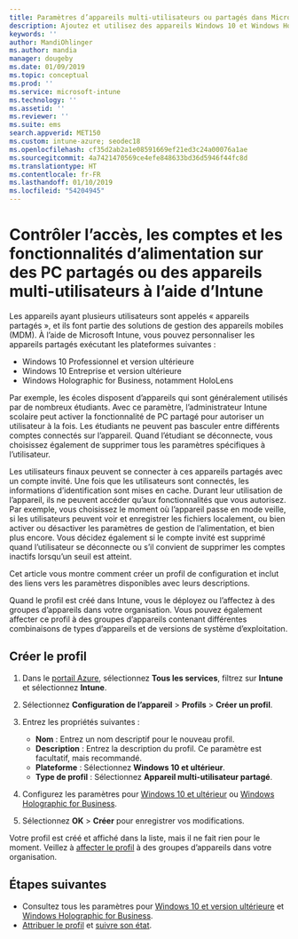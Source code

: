 ```yaml
---
title: Paramètres d’appareils multi-utilisateurs ou partagés dans Microsoft Intune - Azure | Microsoft Docs
description: Ajoutez et utilisez des appareils Windows 10 et Windows Holographic for Business qui sont partagés, ou utilisés par plusieurs utilisateurs dans Microsoft Intune. Découvrez la liste de tous les paramètres, et ce qu’ils font sur les appareils, notamment Microsoft HoloLens. Contrôlez les comptes invités, gérez les comptes et supprimez les comptes inactifs, autorisez ou empêchez l’enregistrement dans le stockage local, définissez les options d’alimentation et de mise en veille, choisissez quand les mises à jour sont installées, et utilisez des appareils dans des environnements de formation dans un profil de configuration d’appareil.
keywords: ''
author: MandiOhlinger
ms.author: mandia
manager: dougeby
ms.date: 01/09/2019
ms.topic: conceptual
ms.prod: ''
ms.service: microsoft-intune
ms.technology: ''
ms.assetid: ''
ms.reviewer: ''
ms.suite: ems
search.appverid: MET150
ms.custom: intune-azure; seodec18
ms.openlocfilehash: cf35d2ab2a1e08591669ef21ed3c24a00076a1ae
ms.sourcegitcommit: 4a7421470569ce4efe848633bd36d5946f44fc8d
ms.translationtype: HT
ms.contentlocale: fr-FR
ms.lasthandoff: 01/10/2019
ms.locfileid: "54204945"
---
```

# <a name="control-access-accounts-and-power-features-on-shared-pc-or-multi-user-devices-using-intune"></a>Contrôler l’accès, les comptes et les fonctionnalités d’alimentation sur des PC partagés ou des appareils multi-utilisateurs à l’aide d’Intune

Les appareils ayant plusieurs utilisateurs sont appelés « appareils partagés », et ils font partie des solutions de gestion des appareils mobiles (MDM). À l’aide de Microsoft Intune, vous pouvez personnaliser les appareils partagés exécutant les plateformes suivantes :

- Windows 10 Professionnel et version ultérieure
- Windows 10 Entreprise et version ultérieure
- Windows Holographic for Business, notamment HoloLens

Par exemple, les écoles disposent d’appareils qui sont généralement utilisés par de nombreux étudiants. Avec ce paramètre, l’administrateur Intune scolaire peut activer la fonctionnalité de PC partagé pour autoriser un utilisateur à la fois. Les étudiants ne peuvent pas basculer entre différents comptes connectés sur l’appareil. Quand l’étudiant se déconnecte, vous choisissez également de supprimer tous les paramètres spécifiques à l’utilisateur.

Les utilisateurs finaux peuvent se connecter à ces appareils partagés avec un compte invité. Une fois que les utilisateurs sont connectés, les informations d’identification sont mises en cache. Durant leur utilisation de l’appareil, ils ne peuvent accéder qu’aux fonctionnalités que vous autorisez. Par exemple, vous choisissez le moment où l’appareil passe en mode veille, si les utilisateurs peuvent voir et enregistrer les fichiers localement, ou bien activer ou désactiver les paramètres de gestion de l’alimentation, et bien plus encore. Vous décidez également si le compte invité est supprimé quand l’utilisateur se déconnecte ou s’il convient de supprimer les comptes inactifs lorsqu’un seuil est atteint.

Cet article vous montre comment créer un profil de configuration et inclut des liens vers les paramètres disponibles avec leurs descriptions.

Quand le profil est créé dans Intune, vous le déployez ou l’affectez à des groupes d’appareils dans votre organisation. Vous pouvez également affecter ce profil à des groupes d’appareils contenant différentes combinaisons de types d’appareils et de versions de système d’exploitation.

## <a name="create-the-profile"></a>Créer le profil

1. Dans le [portail Azure](https://portal.azure.com), sélectionnez **Tous les services**, filtrez sur **Intune** et sélectionnez **Intune**.
2. Sélectionnez **Configuration de l’appareil** > **Profils** > **Créer un profil**.
3. Entrez les propriétés suivantes :

   - **Nom** : Entrez un nom descriptif pour le nouveau profil.
   - **Description** : Entrez la description du profil. Ce paramètre est facultatif, mais recommandé.
   - **Plateforme** : Sélectionnez **Windows 10 et ultérieur**.
   - **Type de profil** : Sélectionnez **Appareil multi-utilisateur partagé**.

4. Configurez les paramètres pour [Windows 10 et ultérieur](shared-user-device-settings-windows.md) ou [Windows Holographic for Business](shared-user-device-settings-windows-holographic.md).

5. Sélectionnez **OK** > **Créer** pour enregistrer vos modifications.

Votre profil est créé et affiché dans la liste, mais il ne fait rien pour le moment. Veillez à [affecter le profil](device-profile-assign.md) à des groupes d’appareils dans votre organisation.

## <a name="next-steps"></a>Étapes suivantes

- Consultez tous les paramètres pour [Windows 10 et version ultérieure](shared-user-device-settings-windows.md) et [Windows Holographic for Business](shared-user-device-settings-windows-holographic.md).
- [Attribuer le profil](device-profile-assign.md) et [suivre son état](device-profile-monitor.md).